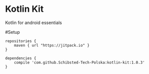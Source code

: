 # Kotlin Kit
Kotlin for android essentials

#Setup
```
repositories {
    maven { url "https://jitpack.io" }
}
    
dependencies {
    compile 'com.github.Schibsted-Tech-Polska:kotlin-kit:1.0.3'
}
```
